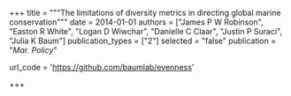 +++
title = """The limitations of diversity metrics in directing global marine
conservation"""
date = 2014-01-01
authors = ["James P W Robinson", "Easton R White", "Logan D Wiwchar", "Danielle C Claar", "Justin P Suraci", "Julia K Baum"]
publication_types = ["2"]
selected = "false"
publication = "*Mar. Policy*"

url_code = 'https://github.com/baumlab/evenness'

+++


